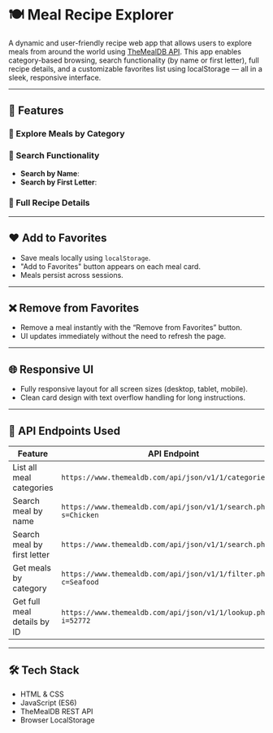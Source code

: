 # 🍽️ Meal Recipe Explorer

A dynamic and user-friendly recipe web app that allows users to explore meals from around the world using [TheMealDB API](https://www.themealdb.com/api.php). This app enables category-based browsing, search functionality (by name or first letter), full recipe details, and a customizable favorites list using localStorage — all in a sleek, responsive interface.

---

## 🚀 Features

### 📂 Explore Meals by Category

### 🔎 Search Functionality
- **Search by Name**:
- **Search by First Letter**:

### 📖 Full Recipe Details
---

## ❤️ Add to Favorites
- Save meals locally using `localStorage`.
- "Add to Favorites" button appears on each meal card.
- Meals persist across sessions.
---
## ❌ Remove from Favorites
- Remove a meal instantly with the “Remove from Favorites” button.
- UI updates immediately without the need to refresh the page.
---
## 🌐 Responsive UI
- Fully responsive layout for all screen sizes (desktop, tablet, mobile).
- Clean card design with text overflow handling for long instructions.

---

## 🔗 API Endpoints Used

| Feature                       | API Endpoint                                                                 |
|------------------------------|------------------------------------------------------------------------------|
| List all meal categories     | `https://www.themealdb.com/api/json/v1/1/categories.php`                    |
| Search meal by name          | `https://www.themealdb.com/api/json/v1/1/search.php?s=Chicken`             |
| Search meal by first letter  | `https://www.themealdb.com/api/json/v1/1/search.php?f=c`                   |
| Get meals by category        | `https://www.themealdb.com/api/json/v1/1/filter.php?c=Seafood`             |
| Get full meal details by ID  | `https://www.themealdb.com/api/json/v1/1/lookup.php?i=52772`               |

---

## 🛠️ Tech Stack

- HTML & CSS
- JavaScript (ES6)
- TheMealDB REST API
- Browser LocalStorage


